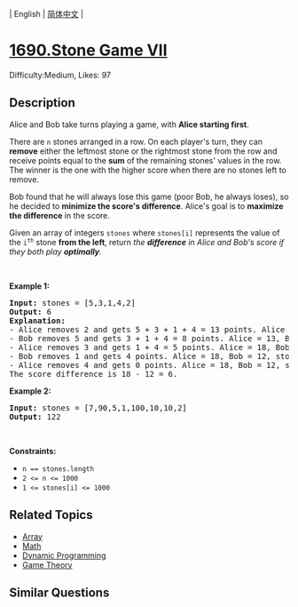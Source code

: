
| English | [简体中文](README.md) |

# [1690.Stone Game VII](https://leetcode.com/problems/stone-game-vii/)
Difficulty:Medium, Likes: 97

## Description

<p>Alice and Bob take turns playing a game, with <strong>Alice starting first</strong>.</p>

<p>There are <code>n</code> stones arranged in a row. On each player&#39;s turn, they can <strong>remove</strong> either the leftmost stone or the rightmost stone from the row and receive points equal to the <strong>sum</strong> of the remaining stones&#39; values in the row. The winner is the one with the higher score when there are no stones left to remove.</p>

<p>Bob found that he will always lose this game (poor Bob, he always loses), so he decided to <strong>minimize the score&#39;s difference</strong>. Alice&#39;s goal is to <strong>maximize the difference</strong> in the score.</p>

<p>Given an array of integers <code>stones</code> where <code>stones[i]</code> represents the value of the <code>i<sup>th</sup></code> stone <strong>from the left</strong>, return <em>the <strong>difference</strong> in Alice and Bob&#39;s score if they both play <strong>optimally</strong>.</em></p>

<p>&nbsp;</p>
<p><strong class="example">Example 1:</strong></p>

<pre>
<strong>Input:</strong> stones = [5,3,1,4,2]
<strong>Output:</strong> 6
<strong>Explanation:</strong> 
- Alice removes 2 and gets 5 + 3 + 1 + 4 = 13 points. Alice = 13, Bob = 0, stones = [5,3,1,4].
- Bob removes 5 and gets 3 + 1 + 4 = 8 points. Alice = 13, Bob = 8, stones = [3,1,4].
- Alice removes 3 and gets 1 + 4 = 5 points. Alice = 18, Bob = 8, stones = [1,4].
- Bob removes 1 and gets 4 points. Alice = 18, Bob = 12, stones = [4].
- Alice removes 4 and gets 0 points. Alice = 18, Bob = 12, stones = [].
The score difference is 18 - 12 = 6.
</pre>

<p><strong class="example">Example 2:</strong></p>

<pre>
<strong>Input:</strong> stones = [7,90,5,1,100,10,10,2]
<strong>Output:</strong> 122</pre>

<p>&nbsp;</p>
<p><strong>Constraints:</strong></p>

<ul>
	<li><code>n == stones.length</code></li>
	<li><code>2 &lt;= n &lt;= 1000</code></li>
	<li><code>1 &lt;= stones[i] &lt;= 1000</code></li>
</ul>


## Related Topics

- [Array](https://leetcode.com/tag/array/)
- [Math](https://leetcode.com/tag/math/)
- [Dynamic Programming](https://leetcode.com/tag/dynamic-programming/)
- [Game Theory](https://leetcode.com/tag/game-theory/)

## Similar Questions

